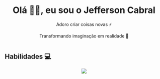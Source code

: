<h1 align="center"> Olá 👋🏻, eu sou o Jefferson Cabral </br> 
</h1>
<p align="center">Adoro criar coisas novas ⚡</p>
<p align="center">Transformando imaginação em realidade 🚀</p>
<p align="center">

<p align="center">
  <a href="#" target="_blank"><img alt="" src="https://img.shields.io/badge/Portfolio-000?logo=vercel&logoColor=yellow&style=for-the-badge" style="vertical-align:center" /></a>
</p>

## Habilidades 💻



<p align="center">
  <a href="https://skillicons.dev">
    <img src="https://skillicons.dev/icons?i=html,css,sass,js,typescript,py,aws" />
  </a>
</p>






